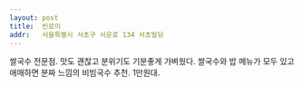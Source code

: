 ```yaml
---
layout: post
title:  빈로이
addr:   서울특별시 서초구 서운로 134 서초빌딩
---
```

쌀국수 전문점. 맛도 괜찮고 분위기도 기분좋게 가벼웠다. 쌀국수와 밥 메뉴가 모두 있고 애매하면 분짜 느낌의 비빔국수 추천. 1만원대.
